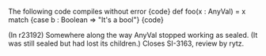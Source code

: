 The following code compiles without error 
{code}
  def foo(x : AnyVal) = x match {case b : Boolean => "It's a bool"}
{code}

(In r23192) Somewhere along the way AnyVal stopped working as sealed.   (It was
still sealed but had lost its children.) Closes SI-3163, review by rytz.
